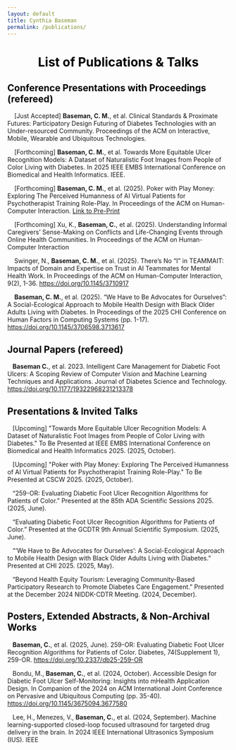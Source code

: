 ```yaml
---
layout: default
title: Cynthia Baseman
permalink: /publications/
---
```


<h1 style="text-align: center; color:black;"> List of Publications & Talks</h1>


<h2 style="color:black;"> <strong>Conference Presentations with Proceedings (refereed)</strong> </h2>

&nbsp;&nbsp;&nbsp; [Just Accepted] **Baseman, C. M.**, et al. Clinical Standards & Proximate Futures: Participatory Design Futuring of Diabetes Technologies with an Under-resourced Community. Proceedings of the ACM on Interactive, Mobile, Wearable and Ubiquitous Technologies.

&nbsp;&nbsp;&nbsp; [Forthcoming] **Baseman, C. M.**, et al. Towards More Equitable Ulcer Recognition Models: A Dataset of Naturalistic Foot Images from People of Color Living with Diabetes. In 2025 IEEE EMBS International Conference on Biomedical and Health Informatics. IEEE.

&nbsp;&nbsp;&nbsp; [Forthcoming] **Baseman, C. M.**, et al. (2025). Poker with Play Money: Exploring The Perceived Humanness of AI Virtual Patients for Psychotherapist Training Role-Play. In Proceedings of the ACM on Human-Computer Interaction.  <a href="{{ '/preprints/CSCW2025_PokerWithPlayMoney_Final.pdf' | relative_url }}"> Link to Pre-Print </a>

&nbsp;&nbsp;&nbsp; [Forthcoming] Xu, K., **Baseman, C.**, et al. (2025). Understanding Informal Caregivers’ Sense-Making on Conflicts and Life-Changing Events through Online Health Communities. In Proceedings of the ACM on Human-Computer Interaction

&nbsp;&nbsp;&nbsp; Swinger, N., **Baseman, C. M.**, et al. (2025). There’s No “I” in TEAMMAIT: Impacts of Domain and Expertise on Trust in AI Teammates for Mental Health Work. In Proceedings of the ACM on Human-Computer Interaction, 9(2), 1-36. <a href= "https://doi.org/10.1145/3710917">https://doi.org/10.1145/3710917</a> 

&nbsp;&nbsp;&nbsp; **Baseman, C. M.**, et al. (2025). “We Have to Be Advocates for Ourselves”: A Social-Ecological Approach to Mobile Health Design with Black Older Adults Living with Diabetes. In Proceedings of the 2025 CHI Conference on Human Factors in Computing Systems (pp. 1-17). <a href= "https://doi.org/10.1145/3706598.3713617">https://doi.org/10.1145/3706598.3713617</a> 

<h2 style="color:black;"> <strong>Journal Papers (refereed)</strong> </h2>

&nbsp;&nbsp;&nbsp;**Baseman C.**, et al. 2023. Intelligent Care Management for Diabetic Foot Ulcers: A Scoping Review of Computer Vision and Machine Learning Techniques and Applications. Journal of Diabetes Science and Technology. <a href= "https://doi.org/10.1177/19322968231213378">https://doi.org/10.1177/19322968231213378</a> 

<h2 style="color:black;"> <strong>Presentations & Invited Talks</strong> </h2>

&nbsp;&nbsp;&nbsp;[Upcoming] "Towards More Equitable Ulcer Recognition Models: A Dataset of Naturalistic Foot Images from People of Color Living with Diabetes." To Be Presented at IEEE EMBS International Conference on Biomedical and Health Informatics 2025. (2025, October). 

&nbsp;&nbsp;&nbsp;[Upcoming] "Poker with Play Money: Exploring The Perceived Humanness of AI Virtual Patients for Psychotherapist Training Role-Play." To Be Presented at CSCW 2025. (2025, October). 

&nbsp;&nbsp;&nbsp;“259-OR: Evaluating Diabetic Foot Ulcer Recognition Algorithms for Patients of Color.” Presented at the 85th ADA Scientific Sessions 2025. (2025, June).

&nbsp;&nbsp;&nbsp;“Evaluating Diabetic Foot Ulcer Recognition Algorithms for Patients of Color.” Presented at the GCDTR 9th Annual Scientific Symposium. (2025, June).

&nbsp;&nbsp;&nbsp;“‘We Have to Be Advocates for Ourselves’: A Social-Ecological Approach to Mobile Health Design with Black Older Adults Living with Diabetes.” Presented at CHI 2025. (2025, May).

&nbsp;&nbsp;&nbsp;“Beyond Health Equity Tourism: Leveraging Community-Based Participatory Research to Promote Diabetes Care Engagement.” Presented at the December 2024 NIDDK-CDTR Meeting. (2024, December).

<h2 style="color:black;"> <strong>Posters, Extended Abstracts, & Non-Archival Works</strong></h2>

&nbsp;&nbsp;&nbsp;**Baseman, C.**, et al. (2025, June). 259-OR: Evaluating Diabetic Foot Ulcer Recognition Algorithms for Patients of Color. Diabetes, 74(Supplement 1), 259-OR. <a href= "https://doi.org/10.2337/db25-259-OR">https://doi.org/10.2337/db25-259-OR</a> 

&nbsp;&nbsp;&nbsp;Bondu, M., **Baseman, C.**, et al. (2024, October). Accessible Design for Diabetic Foot Ulcer Self-Monitoring: Insights into mHealth Application Design. In Companion of the 2024 on ACM International Joint Conference on Pervasive and Ubiquitous Computing (pp. 35-40). <a href= "https://doi.org/10.1145/3675094.3677580">https://doi.org/10.1145/3675094.3677580</a> 

&nbsp;&nbsp;&nbsp;Lee, H., Menezes, V., **Baseman, C.**, et al. (2024, September). Machine learning-supported closed-loop focused ultrasound for targeted drug delivery in the brain. In 2024 IEEE International Ultrasonics Symposium (IUS). IEEE





